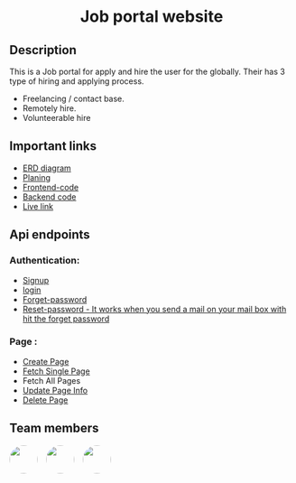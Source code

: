 <h1 align="center">Job portal website</h1>

<h2>Description</h2>

This is a Job portal for apply and hire the user for the globally. Their has 3 type of hiring and applying process.

- Freelancing / contact base.
- Remotely hire.
- Volunteerable hire

<h2>Important links</h2>
<ul>
    <li><a href="https://drive.google.com/file/d/10kdXd1wxU5Js91QawMQ8cy5QW3Yrjdrs/view?usp=sharing">ERD diagram</a></li>
    <li><a href="https://team-work23232223.notion.site/Job-Portal-SDLC-and-Requirment-Analysis-c95e81e4b1c34f8092cd30d5df292fbb?pvs=4">Planing</a></li>
    <li><a href="">Frontend-code</a></li>
    <li><a href="">Backend code</a></li>
    <li><a href="">Live link</a></li>
</ul>

<h2>Api endpoints</h2>

<h3>Authentication:</h3>
<ul>
    <li><a href="http://localhost:5000/api/v1/auth/signup">Signup</a></li>
    <li><a href="http://localhost:5000/api/v1/auth/login">login</a></li>
    <li><a href="http://localhost:5000/api/v1/auth/forget-password">Forget-password</a></li>
    <li><a href="http://localhost:5000/api/v1/auth/reset-password">Reset-password - It works when you send a mail on your mail box with hit the forget password</a></li>
</ul>

<h3>Page : </h3>
<ul>
    <li><a href="http://localhost:5000/api/v1/page/create-page">Create Page</a></li>
    <li><a href="http://localhost:5000/api/v1/page/id">Fetch Single Page</a></li>
    <li><a href="http://localhost:5000/api/v1/page?searchTerm='page title'&title=company name"></a>Fetch All Pages</li>
    <li><a href="http://localhost:5000/api/v1/page/id">Update Page Info</a></li>
    <li><a href="http://localhost:5000/api/v1/page/id">Delete Page</a></li>
</ul>

<h2>Team members</h2>
<div style="display: flex; gap:15px">
    <a href="https://github.com/Fahadmohammad1"><img width="50" style="border-radius: 50%;" src="https://avatars.githubusercontent.com/u/96826833?v=4" /></a>
    <a href="https://github.com/mamun2519"><img width="50" style="border-radius: 50%;" src="https://avatars.githubusercontent.com/u/96811682?v=4" /></a>
    <a href="https://github.com/MajharolTanvir"><img src="https://avatars.githubusercontent.com/u/41937016?v=4" width="50" style="border-radius: 50%;" /></a>
</div>
